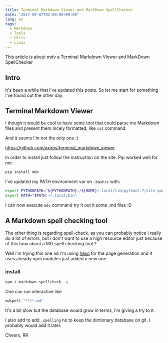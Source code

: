 ```yaml
---
title: Terminal Markdown Viewer and MarkDown SpellChecker
date: "2017-09-07T02:00:00+00:00"
lang: en
tags:
  - Markdown
  - Tools
  - Utils
  - Linux
---
```


This article is about mdv a Terminal Markdown Viewer and MarkDown SpellChecker

## Intro ##

It's been a while that i've updated this posts. So let me start for something i've found out the other day.

## Terminal Markdown Viewer ##

I though it would be cool to have some tool that could parse me Markdown files and present them nicely formatted, like `cat` command.

And it seems i'm not the only one :)

<https://github.com/axiros/terminal_markdown_viewer>

In order to install just follow the instruction on the site. Pip worked well for me:

```sh
pip install mdv
```

I've updated my PATH environment var on `.bashrc` with:

```sh
export PYTHONPATH="${PYTHONPATH}:/${HOME}/.local/lib/python2.7/site-packages"
export PATH="$PATH:~/.local/bin"
```

I can now execute `mdv` command try it out it some .md files :D

## A Markdown spell checking tool ##

The other thing is regarding spell-check, as you can probably notice i really do a lot of errors, but i don't want to use a high resource editor just because of this how about a MD spell checking tool ?

Well i'm trying this one ad i'm using [hexo](http://hexo.io) for the page generation and it uses already npm modules just added a new one

### install ###

```sh
npm i markdown-spellcheck -g
```

One can run interactive like

```sh
mdspell "**/*.md"
```

It's a bit slow but the database would grow in terms, i'm giving a try to it.

I also add to add `.spelling` no to keep the dictionary database on git. I probably would add it later.

Cheers,
RR
